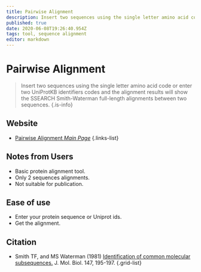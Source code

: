 ```yaml
---
title: Pairwise Alignment
description: Insert two sequences using the single letter amino acid code or enter two UniProtKB identifiers codes and the alignment results will show the SSEARCH Smith-Waterman full-length alignments between two sequences 
published: true
date: 2020-06-08T19:26:40.954Z
tags: tool, sequence alignment
editor: markdown
---
```


# Pairwise Alignment

> Insert two sequences using the single letter amino acid code or enter two UniProtKB identifiers codes and the alignment results will show the SSEARCH Smith-Waterman full-length alignments between two sequences.
{.is-info}



## Website

- [Pairwise Alignment *Main Page*](https://proteininformationresource.org/pirwww/search/pairwise.shtml)
{.links-list}

## Notes from Users
- Basic protein alignment tool.
- Only 2 sequences alignments.
- Not suitable for publication.


## Ease of use
- Enter your protein sequence or Uniprot ids.
- Get the alignment.

## Citation

- Smith TF, and MS Waterman (1981) [Identification of common molecular subsequences.](http://cs.brown.edu/courses/cs181/resources/ch1_readings/Smith-Waterman-paper%202.pdf) J. Mol. Biol. 147, 195-197.
{.grid-list}
